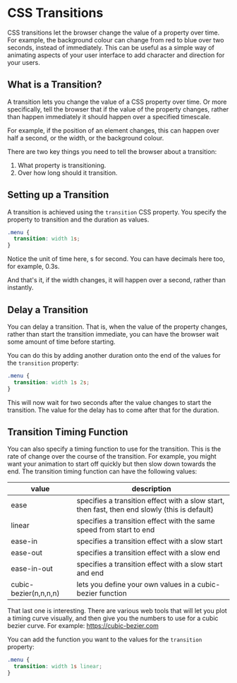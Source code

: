 # CSS Transitions

CSS transitions let the browser change the value of a property over time. For example, the background colour can change from red to blue over two seconds, instead of immediately. This can be useful as a simple way of animating aspects of your user interface to add character and direction for your users.

## What is a Transition?

A transition lets you change the value of a CSS property over time. Or more specifically, tell the browser that if the value of the property changes, rather than happen immediately it should happen over a specified timescale.

For example, if the position of an element changes, this can happen over half a second, or the width, or the background colour.

There are two key things you need to tell the browser about a transition:

1. What property is transitioning.
2. Over how long should it transition.

## Setting up a Transition

A transition is achieved using the `transition` CSS property. You specify the property to transition and the duration as values.

```css
.menu {
  transition: width 1s;
}
```

Notice the unit of time here, s for second. You can have decimals here too, for example, 0.3s.

And that's it, if the width changes, it will happen over a second, rather than instantly.

## Delay a Transition

You can delay a transition. That is, when the value of the property changes, rather than start the transition immediate, you can have the browser wait some amount of time before starting.

You can do this by adding another duration onto the end of the values for the `transition` property:

```css
.menu {
  transition: width 1s 2s;
}
```

This will now wait for two seconds after the value changes to start the transition. The value for the delay has to come after that for the duration.

## Transition Timing Function

You can also specify a timing function to use for the transition. This is the rate of change over the course of the transition. For example, you might want your animation to start off quickly but then slow down towards the end. The transition timing function can have the following values:

| value                 | description                                                                                   |
| --------------------- | --------------------------------------------------------------------------------------------- |
| ease                  | specifies a transition effect with a slow start, then fast, then end slowly (this is default) |
| linear                | specifies a transition effect with the same speed from start to end                           |
| ease-in               | specifies a transition effect with a slow start                                               |
| ease-out              | specifies a transition effect with a slow end                                                 |
| ease-in-out           | specifies a transition effect with a slow start and end                                       |
| cubic-bezier(n,n,n,n) | lets you define your own values in a cubic-bezier function                                    |

That last one is interesting. There are various web tools that will let you plot a timing curve visually, and then give you the numbers to use for a cubic bezier curve. For example: <https://cubic-bezier.com>

You can add the function you want to the values for the `transition` property:

```css
.menu {
  transition: width 1s linear;
}
```
